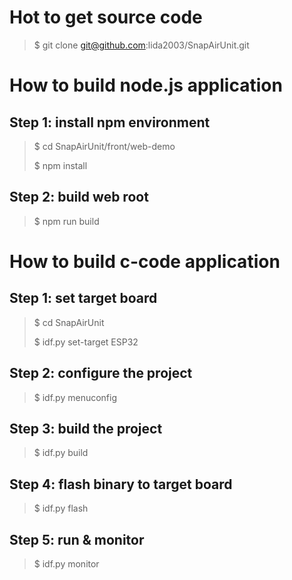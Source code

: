 # Hot to get source code

> $ git clone git@github.com:lida2003/SnapAirUnit.git

# How to build node.js application

## Step 1: install npm environment

> $ cd SnapAirUnit/front/web-demo
>
> $ npm install

## Step 2: build web root

> $ npm run build

# How to build c-code application

## Step 1: set target board

> $ cd SnapAirUnit
>
> $ idf.py set-target ESP32

## Step 2: configure the project

> $ idf.py menuconfig

## Step 3: build the project

> $ idf.py build

## Step 4: flash binary to target board

> $ idf.py flash

## Step 5: run & monitor 

> $ idf.py monitor